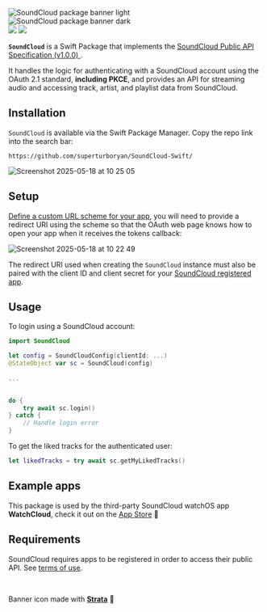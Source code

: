 
![SoundCloud package banner light](https://github.com/user-attachments/assets/1f7b6a8a-3163-4dec-8e6b-8f1fba9d792c#gh-light-mode-only)    
![SoundCloud package banner dark](https://github.com/user-attachments/assets/cd84d1db-596c-41a7-8823-047dd08b3f2b#gh-dark-mode-only)       
[![](https://img.shields.io/endpoint?url=https%3A%2F%2Fswiftpackageindex.com%2Fapi%2Fpackages%2Fsuperturboryan%2FSoundCloud-Swift%2Fbadge%3Ftype%3Dplatforms)](https://swiftpackageindex.com/superturboryan/SoundCloud-Swift) [![](https://img.shields.io/endpoint?url=https%3A%2F%2Fswiftpackageindex.com%2Fapi%2Fpackages%2Fsuperturboryan%2FSoundCloud-Swift%2Fbadge%3Ftype%3Dswift-versions)](https://swiftpackageindex.com/superturboryan/SoundCloud-Swift)

**`SoundCloud`** is a Swift Package that implements the [SoundCloud Public API Specification (v1.0.0) ](https://developers.soundcloud.com/docs/api/explorer/open-api). 

It handles the logic for authenticating with a SoundCloud account using the OAuth 2.1 standard, **including PKCE**, and provides an API for streaming audio and accessing track, artist, and playlist data from SoundCloud.

## Installation
`SoundCloud` is available via the Swift Package Manager. Copy the repo link into the search bar:
```
https://github.com/superturboryan/SoundCloud-Swift/
```
![Screenshot 2025-05-18 at 10 25 05](https://github.com/user-attachments/assets/d074206a-2222-478a-a920-80296383326e)

## Setup
[Define a custom URL scheme for your app](https://developer.apple.com/documentation/xcode/defining-a-custom-url-scheme-for-your-app), you will need to provide a redirect URI using the scheme so that the OAuth web page knows how to open your app when it receives the tokens callback:

![Screenshot 2025-05-18 at 10 22 49](https://github.com/user-attachments/assets/bf6a19a1-e7b2-40be-87d1-98a447a73071)  


The redirect URI used when creating the `SoundCloud` instance must also be paired with the client ID and client secret for your [SoundCloud registered app](https://soundcloud.com/you/apps).

## Usage
To login using a SoundCloud account:

```swift
import SoundCloud

let config = SoundCloudConfig(clientId: ...)
@StateObject var sc = SoundCloud(config)  
  
...  

    
do {
    try await sc.login()
} catch {
    // Handle login error
}

```

To get the liked tracks for the authenticated user:

```swift
let likedTracks = try await sc.getMyLikedTracks()
```

## Example apps
This package is used by the third-party SoundCloud watchOS app **WatchCloud**, check it out on the [App Store](https://apps.apple.com/us/app/watchcloud/id6466678799) 📲


## Requirements
SoundCloud requires apps to be registered in order to access their public API. 
See [terms of use](https://developers.soundcloud.com/docs/api/terms-of-use).  

<br/>  

Banner icon made with [**Strata**](https://apps.apple.com/us/app/strata-icon-generator/id6742242942) 🧡
